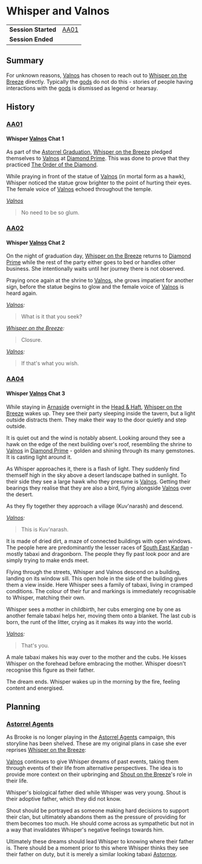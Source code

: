 # Whisper and Valnos

|||
| --- | --- |
| **Session Started** | [AA01](../sessions/AA01.md) | storyline.2
| **Session Ended** | |

## Summary

For unknown reasons, [Valnos](../gods/deities/valnos.md) has chosen to reach out to [Whisper on the Breeze](../characters/whisper-on-the-breeze.md) directly. Typically the [gods](../gods/gods.md) do not do this - stories of people having interactions with the [gods](../gods/gods.md) is dismissed as legend or hearsay.

## History

### [AA01](../sessions/AA01.md)

#### Whisper [Valnos](../gods/deities/valnos.md) Chat 1

As part of the [Astorrel Graduation](ended/astorrel-graduation.md), [Whisper on the Breeze](../characters/whisper-on-the-breeze.md) pledged themselves to [Valnos](../gods/deities/valnos.md) at [Diamond Prime](../places/buildings/temples/diamond-prime.md). This was done to prove that they practiced [The Order of the Diamond](../organisations/the-order-of-the-diamond.md).

While praying in front of the statue of [Valnos](../gods/deities/valnos.md) (in mortal form as a hawk), Whisper noticed the statue grow brighter to the point of hurting their eyes. The female voice of [Valnos](../gods/deities/valnos.md) echoed throughout the temple.

*[Valnos](../gods/deities/valnos.md)*

> No need to be so glum.

### [AA02](../sessions/AA02.md)

#### Whisper [Valnos](../gods/deities/valnos.md) Chat 2

On the night of graduation day, [Whisper on the Breeze](../characters/whisper-on-the-breeze.md) returns to [Diamond Prime](../places/buildings/temples/diamond-prime.md) while the rest of the party either goes to bed or handles other business. She intentionally waits until her journey there is not observed.

Praying once again at the shrine to [Valnos](../gods/deities/valnos.md), she grows impatient for another sign, before the statue begins to glow and the female voice of [Valnos](../gods/deities/valnos.md) is heard again.

*[Valnos](../gods/deities/valnos.md):*
> What is it that you seek?

*[Whisper on the Breeze](../characters/whisper-on-the-breeze.md):*
> Closure.

*[Valnos](../gods/deities/valnos.md):*
> If that's what you wish.

### [AA04](../sessions/AA04.md)

#### Whisper [Valnos](../gods/deities/valnos.md) Chat 3

While staying in [Arnaside](../places/villages/arnaside.md) overnight in the [Head & Haft](../places/buildings/inns-taverns/head-and-haft.md), [Whisper on the Breeze](../characters/whisper-on-the-breeze.md) wakes up. They see their party sleeping inside the tavern, but a light outside distracts them. They make their way to the door quietly and step outside.

It is quiet out and the wind is notably absent. Looking around they see a hawk on the edge of the next building over's roof, resembling the shrine to [Valnos](../gods/deities/valnos.md) in [Diamond Prime](../places/buildings/temples/diamond-prime.md) - golden and shining through its many gemstones. It is casting light around it.

As Whisper approaches it, there is a flash of light. They suddenly find themself high in the sky above a desert landscape bathed in sunlight. To their side they see a large hawk who they presume is [Valnos](../gods/deities/valnos.md). Getting their bearings they realise that they are also a bird, flying alongside [Valnos](../gods/deities/valnos.md) over the desert.

As they fly together they approach a village (Kuv'narash) and descend.

*[Valnos](../gods/deities/valnos.md):*

> This is Kuv'narash.

It is made of dried dirt, a maze of connected buildings with open windows. The people here are predominantly the lesser races of [South East Kardan](../places/regions/south-east-kardan.md) - mostly tabaxi and dragonborn. The people they fly past look poor and are simply trying to make ends meet.

Flying through the streets, Whisper and Valnos descend on a building, landing on its window sill. This open hole in the side of the building gives them a view inside. Here Whisper sees a family of tabaxi, living in cramped conditions. The colour of their fur and markings is immediately recognisable to Whisper, matching their own.

Whisper sees a mother in childbirth, her cubs emerging one by one as another female tabaxi helps her, moving them onto a blanket. The last cub is born, the runt of the litter, crying as it makes its way into the world.

*[Valnos](../gods/deities/valnos.md):*

> That's you.

A male tabaxi makes his way over to the mother and the cubs. He kisses Whisper on the forehead before embracing the mother. Whisper doesn't recognise this figure as their father.

The dream ends. Whisper wakes up in the morning by the fire, feeling content and energised.

## Planning

### [Astorrel Agents](../campaigns/astorrel-agents.md)

As Brooke is no longer playing in the [Astorrel Agents](../campaigns/astorrel-agents.md) campaign, this storyline has been shelved. These are my original plans in case she ever reprises [Whisper on the Breeze](../characters/whisper-on-the-breeze.md):

[Valnos](../gods/deities/valnos.md) continues to give Whisper dreams of past events, taking them through events of their life from alternative perspectives. The idea is to provide more context on their upbringing and [Shout on the Breeze](../characters/shout-on-the-breeze.md)'s role in their life.

Whisper's biological father died while Whisper was very young. Shout is their adoptive father, which they did not know.

Shout should be portrayed as someone making hard decisions to support their clan, but ultimately abandons them as the pressure of providing for them becomes too much. He should come across as sympathetic but not in a way that invalidates Whisper's negative feelings towards him.

Ultimately these dreams should lead Whisper to knowing where their father is. There should be a moment prior to this where Whisper thinks they see their father on duty, but it is merely a similar looking tabaxi [Astornox](../organisations/astornox/astornox.md).
